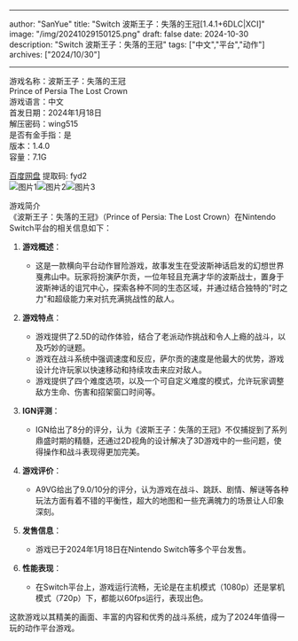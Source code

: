 
---
author: "SanYue"
title: "Switch 波斯王子：失落的王冠[1.4.1+6DLC|XCI]"
image: "/img/20241029150125.png"
draft: false
date: 2024-10-30
description: "Switch 波斯王子：失落的王冠"
tags: ["中文","平台","动作"]
archives: ["2024/10/30"]

---

游戏名称：波斯王子：失落的王冠   
Prince of Persia The Lost Crown    
游戏语言：中文  
首发日期：2024年1月18日  
解压密码：wing515  
是否有金手指：是  
版本：1.4.0   
容量：7.1G

[百度网盘](https://pan.baidu.com/s/1fINDNMGa1NwMDxHzm28O6Q) 提取码: fyd2  
![图片1](/img/1ba725868d0307.jpg)![图片2](/img/34fcbaf1b6f49a.jpg)![图片3](/img/3461dd5d03ff17.jpg)  

游戏简介  
《波斯王子：失落的王冠》（Prince of Persia: The Lost Crown）在Nintendo Switch平台的相关信息如下：

1. **游戏概述**：
   - 这是一款横向平台动作冒险游戏，故事发生在受波斯神话启发的幻想世界戛弗山中。玩家将扮演萨尔贡，一位年轻且充满才华的波斯战士，置身于波斯神话的诅咒中心，探索各种不同的生态区域，并通过结合独特的"时之力"和超级能力来对抗充满挑战性的敌人。

2. **游戏特点**：
   - 游戏提供了2.5D的动作体验，结合了老派动作挑战和令人上瘾的战斗，以及巧妙的谜题。
   - 游戏在战斗系统中强调速度和反应，萨尔贡的速度是他最大的优势，游戏设计允许玩家以快速移动和持续攻击来应对敌人。
   - 游戏提供了四个难度选项，以及一个可自定义难度的模式，允许玩家调整敌方生命、伤害和招架窗口时间等。

3. **IGN评测**：
   - IGN给出了8分的评分，认为《波斯王子：失落的王冠》不仅捕捉到了系列鼎盛时期的精髓，还通过2D视角的设计解决了3D游戏中的一些问题，使得操作和战斗表现得更加完美。

4. **游戏评价**：
   - A9VG给出了9.0/10分的评分，认为游戏在战斗、跳跃、剧情、解谜等各种玩法方面有着不错的平衡性，超大的地图和一些充满魄力的场景让人印象深刻。

5. **发售信息**：
   - 游戏已于2024年1月18日在Nintendo Switch等多个平台发售。

6. **性能表现**：
   - 在Switch平台上，游戏运行流畅，无论是在主机模式（1080p）还是掌机模式（720p）下，都能以60fps运行，表现出色。

这款游戏以其精美的画面、丰富的内容和优秀的战斗系统，成为了2024年值得一玩的动作平台游戏。
